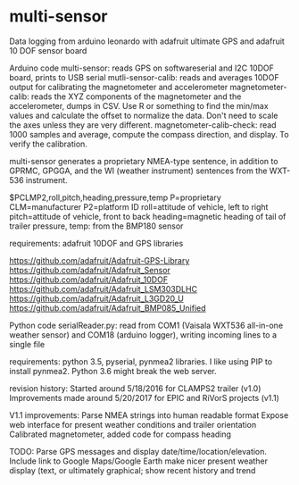 # multi-sensor
Data logging from arduino leonardo with adafruit ultimate GPS and adafruit 10 DOF sensor board

Arduino code
multi-sensor:  reads GPS on softwareserial and I2C 10DOF board, prints to USB serial
mutli-sensor-calib:  reads and averages 10DOF output for calibrating the magnetometer and accelerometer
magnetometer-calib:  reads the XYZ components of the magnetometer and the accelerometer, dumps in CSV.  Use R or something to find the min/max values and calculate the offset to normalize the data.  Don't need to scale the axes unless they are very different.
magnetometer-calib-check: read 1000 samples and average, compute the compass direction, and display.  To verify the calibration.

multi-sensor generates a proprietary NMEA-type sentence, in addition to GPRMC, GPGGA, and the WI (weather instrument) sentences from the WXT-536 instrument.

$PCLMP2,roll,pitch,heading,pressure,temp
P=proprietary
CLM=manufacturer
P2=platform ID
roll=attitude of vehicle, left to right
pitch=attitude of vehicle, front to back
heading=magnetic heading of tail of trailer
pressure, temp: from the BMP180 sensor

requirements:  adafruit 10DOF and GPS libraries

https://github.com/adafruit/Adafruit-GPS-Library
https://github.com/adafruit/Adafruit_Sensor
https://github.com/adafruit/Adafruit_10DOF
https://github.com/adafruit/Adafruit_LSM303DLHC
https://github.com/adafruit/Adafruit_L3GD20_U
https://github.com/adafruit/Adafruit_BMP085_Unified


Python code
serialReader.py: read from COM1 (Vaisala WXT536 all-in-one weather sensor) and COM18 (arduino logger), writing incoming lines to a single file

requirements: python 3.5, pyserial, pynmea2 libraries.  I like using PIP to install pynmea2.  Python 3.6 might break the web server.

revision history:
Started around 5/18/2016 for CLAMPS2 trailer (v1.0)
Improvements made around 5/20/2017 for EPIC and RiVorS projects (v1.1)

V1.1 improvements:
Parse NMEA strings into human readable format
Expose web interface for present weather conditions and trailer orientation
Calibrated magnetometer, added code for compass heading

TODO:
Parse GPS messages and display date/time/location/elevation.
Include link to Google Maps/Google Earth
make nicer present weather display (text, or ultimately graphical; show recent history and trend

